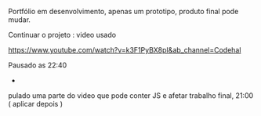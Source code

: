 Portfólio em desenvolvimento, apenas um prototipo, produto final pode mudar.


Continuar o projeto : video usado 

https://www.youtube.com/watch?v=k3F1PyBX8pI&ab_channel=Codehal

Pausado as 22:40

-

pulado uma parte do video que pode conter JS e afetar trabalho final, 21:00 ( aplicar depois )
